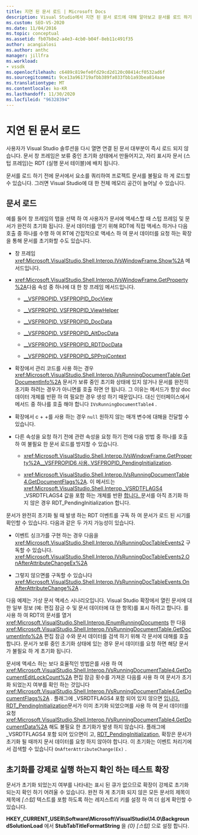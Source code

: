 ```yaml
---
title: 지연 된 문서 로드 | Microsoft Docs
description: Visual Studio에서 지연 된 문서 로드에 대해 알아보고 문서를 로드 하기 전에 문서에서 요소를 쿼리하지 않도록 확장을 코딩 하는 방법에 대해 알아봅니다.
ms.custom: SEO-VS-2020
ms.date: 11/04/2016
ms.topic: conceptual
ms.assetid: fb07b8e2-a4e3-4cb0-b04f-8eb11c491f35
author: acangialosi
ms.author: anthc
manager: jillfra
ms.workload:
- vssdk
ms.openlocfilehash: c6489c819efe0fd29cd2d120c08414cf0532ad6f
ms.sourcegitcommit: 9ce13a961719afbb389fa033fbb1a93bea814aae
ms.translationtype: MT
ms.contentlocale: ko-KR
ms.lasthandoff: 11/30/2020
ms.locfileid: "96328394"
---
```

# <a name="delayed-document-loading"></a>지연 된 문서 로드

사용자가 Visual Studio 솔루션을 다시 열면 연결 된 문서 대부분이 즉시 로드 되지 않습니다. 문서 창 프레임은 보류 중인 초기화 상태에서 만들어지고, 자리 표시자 문서 (스텁 프레임)는 RDT (실행 문서 테이블)에 배치 됩니다.

문서를 로드 하기 전에 문서에서 요소를 쿼리하여 프로젝트 문서를 불필요 하 게 로드할 수 있습니다. 그러면 Visual Studio에 대 한 전체 메모리 공간이 늘어날 수 있습니다.

## <a name="document-loading"></a>문서 로드

예를 들어 창 프레임의 탭을 선택 하 여 사용자가 문서에 액세스할 때 스텁 프레임 및 문서가 완전히 초기화 됩니다. 문서 데이터를 얻기 위해 RDT에 직접 액세스 하거나 다음 호출 중 하나를 수행 하 여 RT에 간접적으로 액세스 하 여 문서 데이터를 요청 하는 확장을 통해 문서를 초기화할 수도 있습니다.

- 창 프레임 <xref:Microsoft.VisualStudio.Shell.Interop.IVsWindowFrame.Show%2A> 메서드입니다.

- <xref:Microsoft.VisualStudio.Shell.Interop.IVsWindowFrame.GetProperty%2A>다음 속성 중 하나에 대 한 창 프레임 메서드입니다.

  - [__VSFPROPID. VSFPROPID_DocView](<xref:Microsoft.VisualStudio.Shell.Interop.__VSFPROPID.VSFPROPID_DocView>)

  - [__VSFPROPID. VSFPROPID_ViewHelper](<xref:Microsoft.VisualStudio.Shell.Interop.__VSFPROPID.VSFPROPID_ViewHelper>)

  - [__VSFPROPID. VSFPROPID_DocData](<xref:Microsoft.VisualStudio.Shell.Interop.__VSFPROPID.VSFPROPID_DocData>)

  - [__VSFPROPID. VSFPROPID_AltDocData](<xref:Microsoft.VisualStudio.Shell.Interop.__VSFPROPID.VSFPROPID_AltDocData>)

  - [__VSFPROPID. VSFPROPID_RDTDocData](<xref:Microsoft.VisualStudio.Shell.Interop.__VSFPROPID.VSFPROPID_RDTDocData>)

  - [__VSFPROPID. VSFPROPID_SPProjContext](<xref:Microsoft.VisualStudio.Shell.Interop.__VSFPROPID.VSFPROPID_SPProjContext>)

- 확장에서 관리 코드를 사용 하는 경우 <xref:Microsoft.VisualStudio.Shell.Interop.IVsRunningDocumentTable.GetDocumentInfo%2A> 문서가 보류 중인 초기화 상태에 있지 않거나 문서를 완전히 초기화 하려는 경우가 아니면를 호출 하면 안 됩니다. 그 이유는 메서드가 항상 doc 데이터 개체를 반환 하 여 필요한 경우 생성 하기 때문입니다. 대신 인터페이스에서 메서드 중 하나를 호출 해야 합니다 `IVsRunningDocumentTable4` .

- 확장에서 c + +를 사용 하는 경우 `null` 원하지 않는 매개 변수에 대해을 전달할 수 있습니다.

- 다른 속성을 요청 하기 전에 관련 속성을 요청 하기 전에 다음 방법 중 하나를 호출 하 여 불필요 한 문서 로드를 방지할 수 있습니다.

  - <xref:Microsoft.VisualStudio.Shell.Interop.IVsWindowFrame.GetProperty%2A>[__VSFPROPID6 사용. VSFPROPID_PendingInitialization](<xref:Microsoft.VisualStudio.Shell.Interop.__VSFPROPID6.VSFPROPID_PendingInitialization>).

  - <xref:Microsoft.VisualStudio.Shell.Interop.IVsRunningDocumentTable4.GetDocumentFlags%2A>. 이 메서드는 <xref:Microsoft.VisualStudio.Shell.Interop._VSRDTFLAGS4> _VSRDTFLAGS4 값을 포함 하는 개체를 반환 [합니다. ](<xref:Microsoft.VisualStudio.Shell.Interop._VSRDTFLAGS4.RDT_PendingInitialization>) 문서를 아직 초기화 하지 않은 경우 RDT_PendingInitialization 합니다.

문서가 완전히 초기화 될 때 발생 하는 RDT 이벤트를 구독 하 여 문서가 로드 된 시기를 확인할 수 있습니다. 다음과 같은 두 가지 가능성이 있습니다.

- 이벤트 싱크가를 구현 하는 경우 다음을 <xref:Microsoft.VisualStudio.Shell.Interop.IVsRunningDocTableEvents2> 구독할 수 있습니다. <xref:Microsoft.VisualStudio.Shell.Interop.IVsRunningDocTableEvents2.OnAfterAttributeChangeEx%2A>

- 그렇지 않으면를 구독할 수 있습니다 <xref:Microsoft.VisualStudio.Shell.Interop.IVsRunningDocTableEvents.OnAfterAttributeChange%2A> .

다음 예제는 가상 문서 액세스 시나리오입니다. Visual Studio 확장에서 열린 문서에 대 한 일부 정보 (예: 편집 잠금 수 및 문서 데이터에 대 한 항목)를 표시 하려고 합니다. 를 사용 하 여 RDT의 문서를 열거 <xref:Microsoft.VisualStudio.Shell.Interop.IEnumRunningDocuments> 한 다음 <xref:Microsoft.VisualStudio.Shell.Interop.IVsRunningDocumentTable.GetDocumentInfo%2A> 편집 잠금 수와 문서 데이터를 검색 하기 위해 각 문서에 대해를 호출 합니다. 문서가 보류 중인 초기화 상태에 있는 경우 문서 데이터를 요청 하면 해당 문서가 불필요 하 게 초기화 됩니다.

문서에 액세스 하는 보다 효율적인 방법은를 사용 하 여 <xref:Microsoft.VisualStudio.Shell.Interop.IVsRunningDocumentTable4.GetDocumentEditLockCount%2A> 편집 잠금 횟수를 가져온 다음를 사용 하 여 문서가 초기화 되었는지 여부를 확인 하는 것입니다 <xref:Microsoft.VisualStudio.Shell.Interop.IVsRunningDocumentTable4.GetDocumentFlags%2A> . 플래그에 _VSRDTFLAGS4 포함 되어 있지 않으면 [입니다. RDT_PendingInitialization](<xref:Microsoft.VisualStudio.Shell.Interop._VSRDTFLAGS4.RDT_PendingInitialization>)문서가 이미 초기화 되었으며를 사용 하 여 문서 데이터를 요청 <xref:Microsoft.VisualStudio.Shell.Interop.IVsRunningDocumentTable4.GetDocumentData%2A> 해도 불필요 한 초기화가 발생 하지 않습니다. 플래그에 _VSRDTFLAGS4 포함 되어 있으면이 고, [ RDT_PendingInitialization](<xref:Microsoft.VisualStudio.Shell.Interop._VSRDTFLAGS4.RDT_PendingInitialization>), 확장은 문서가 초기화 될 때까지 문서 데이터를 요청 하지 않아야 합니다. 이 초기화는 이벤트 처리기에서 검색할 수 있습니다 `OnAfterAttributeChange(Ex)` .

## <a name="test-extensions-to-see-if-they-force-initialization"></a>초기화를 강제로 실행 하는지 확인 하는 테스트 확장

문서가 초기화 되었는지 여부를 나타내는 표시 된 큐가 없으므로 확장이 강제로 초기화 되는지 확인 하기 어려울 수 있습니다. 완전 하 게 초기화 되지 않은 모든 문서의 제목이 제목에 *[스텁]* 텍스트를 포함 하도록 하는 레지스트리 키를 설정 하 여 더 쉽게 확인할 수 있습니다.

**HKEY_CURRENT_USER\Software\Microsoft\VisualStudio\14.0\BackgroundSolutionLoad** 에서 **StubTabTitleFormatString** 을 *{0} [스텁]* 으로 설정 합니다.
